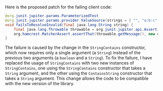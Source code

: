 Here is the proposed patch for the failing client code:
```java
@org.junit.jupiter.params.ParameterizedTest
@org.junit.jupiter.params.provider.ValueSource(strings = { "", "a:b:c", ".123" })
void failsToResolveInvalid(final java.lang.String string) {
    final java.lang.Throwable throwable = org.junit.jupiter.api.Assertions.assertThrows(java.lang.IllegalStateException.class, () -> new com.artipie.docker.ref.ManifestRef.FromString(string).link().string());
    org.hamcrest.MatcherAssert.assertThat(throwable.getMessage(), new org.hamcrest.core.AllOf<>(java.util.Arrays.asList(new org.hamcrest.core.StringContains.StringContains(string), new org.hamcrest.core.StringContains.ContainsString(string))));
}
```
The failure is caused by the change in the `StringContains` constructor, which now requires only a single argument (a `String`) instead of the previous two arguments (a `boolean` and a `String`). To fix the failure, I have replaced the usage of `StringContains` with two new instances of `StringContains`, one using the `StringContains` constructor that takes a `String` argument, and the other using the `ContainsString` constructor that takes a `String` argument. This change allows the code to be compatible with the new version of the library.